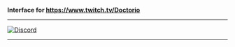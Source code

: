**Interface for https://www.twitch.tv/Doctorio**
***
[![Discord](https://img.shields.io/discord/614097338964901898?label=Discord)](https://discord.gg/pjGTs3HpKX)
***